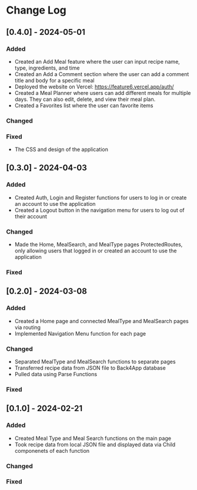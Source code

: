 # Change Log

## [0.4.0] - 2024-05-01

### Added
* Created an Add Meal feature where the user can input recipe name, type, ingredients, and time
* Created an Add a Comment section where the user can add a comment title and body for a specific meal
* Deployed the website on Vercel: https://feature6.vercel.app/auth/
* Created a Meal Planner where users can add different meals for multiple days. They can also edit, delete, and view their meal plan.
* Created a Favorites list where the user can favorite items 

### Changed

### Fixed
* The CSS and design of the application

## [0.3.0] - 2024-04-03

### Added
* Created Auth, Login and Register functions for users to log in or create an account to use the application
* Created a Logout button in the navigation menu for users to log out of their account

### Changed
* Made the Home, MealSearch, and MealType pages ProtectedRoutes, only allowing users that logged in or created an account to use the application

### Fixed

## [0.2.0] - 2024-03-08

### Added
* Created a Home page and connected MealType and MealSearch pages via routing
* Implemented Navigation Menu function for each page

### Changed
* Separated MealType and MealSearch functions to separate pages
* Transferred recipe data from JSON file to Back4App database
* Pulled data using Parse Functions

### Fixed

## [0.1.0] - 2024-02-21

### Added
* Created Meal Type and Meal Search functions on the main page
* Took recipe data from local JSON file and displayed data via Child componenets of each function

### Changed

### Fixed
